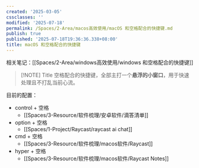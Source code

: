 ```yaml
---
created: '2025-03-05'
cssclasses: ''
modified: '2025-07-18'
permalink: /Spaces/2-Area/macos高效使用/macOS 和空格配合的快捷键.md
publish: true
published: '2025-07-18T19:36:36.338+08:00'
title: macOS 和空格配合的快捷键
---
```

相关笔记：[[Spaces/2-Area/windows高效使用/windows 和空格配合的快捷键]]

> [!NOTE] Title
> 空格配合的快捷键，全部主打一个**悬浮的小窗口**，用于快速处理且不打乱当前心流。

目前的配置：

- control + 空格
	- [[Spaces/3-Resource/软件梳理/安卓软件/滴答清单]]
- option + 空格
	- [[Spaces/1-Project/Raycast/raycast ai chat]]
- cmd + 空格
	- [[Spaces/3-Resource/软件梳理/macos软件/Raycast]]
- hyper + 空格
	- [[Spaces/3-Resource/软件梳理/macos软件/Raycast Notes]]
